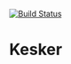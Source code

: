 [![Build Status](https://travis-ci.org/etenesaca/Kesker-Odoo.svg?branch=v8.0)](https://travis-ci.org/etenesaca/Kesker-Odoo)

# Kesker
